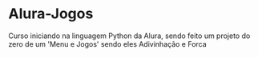 # Alura-Jogos
Curso iniciando na linguagem Python da Alura, sendo feito um projeto do zero de um 'Menu e Jogos' sendo eles Adivinhação e Forca
